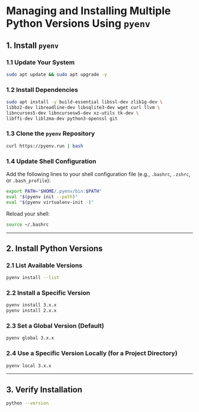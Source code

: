 # Managing and Installing Multiple Python Versions Using `pyenv`

## 1. Install `pyenv`

### 1.1 Update Your System

```bash
sudo apt update && sudo apt upgrade -y
```

### 1.2 Install Dependencies

```bash
sudo apt install -y build-essential libssl-dev zlib1g-dev \
libbz2-dev libreadline-dev libsqlite3-dev wget curl llvm \
libncurses5-dev libncursesw5-dev xz-utils tk-dev \
libffi-dev liblzma-dev python3-openssl git
```

### 1.3 Clone the `pyenv` Repository

```bash
curl https://pyenv.run | bash
```

### 1.4 Update Shell Configuration

Add the following lines to your shell configuration file (e.g., `.bashrc`, `.zshrc`, or `.bash_profile`):

```bash
export PATH="$HOME/.pyenv/bin:$PATH"
eval "$(pyenv init --path)"
eval "$(pyenv virtualenv-init -)"
```

Reload your shell:

```bash
source ~/.bashrc
```

---

## 2. Install Python Versions

### 2.1 List Available Versions

```bash
pyenv install --list
```

### 2.2 Install a Specific Version

```bash
pyenv install 3.x.x
pyenv install 2.x.x
```

### 2.3 Set a Global Version (Default)

```bash
pyenv global 3.x.x
```

### 2.4 Use a Specific Version Locally (for a Project Directory)

```bash
pyenv local 3.x.x
```

---

## 3. Verify Installation

```bash
python --version
